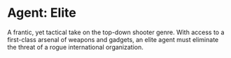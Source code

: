 # Agent: Elite

A frantic, yet tactical take on the top-down shooter genre. 
With access to a first-class arsenal of weapons and gadgets, 
an elite agent must eliminate the threat of a rogue international organization.


